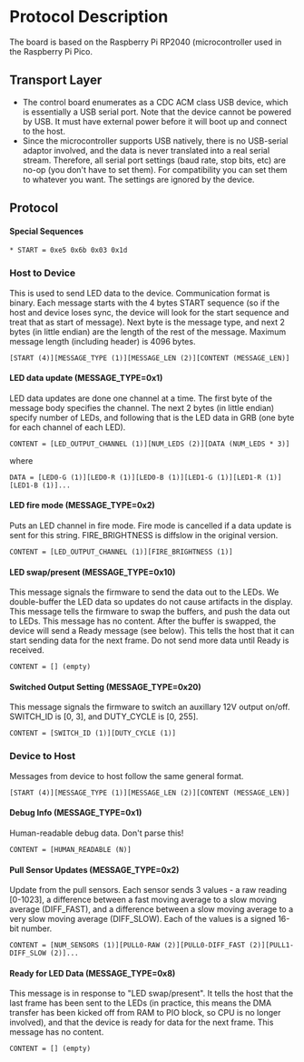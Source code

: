 # Protocol Description

The board is based on the Raspberry Pi RP2040 (microcontroller used in the Raspberry Pi Pico.

## Transport Layer

* The control board enumerates as a CDC ACM class USB device, which is essentially a USB serial port.
Note that the device cannot be powered by USB. It must have external power before it will boot up
and connect to the host.
* Since the microcontroller supports USB natively, there is no USB-serial adaptor involved, and the
data is never translated into a real serial stream. Therefore, all serial port settings (baud rate,
stop bits, etc) are no-op (you don't have to set them). For compatibility you can set them to whatever
you want. The settings are ignored by the device.

## Protocol

#### Special Sequences
```
* START = 0xe5 0x6b 0x03 0x1d
```

### Host to Device

This is used to send LED data to the device. Communication format is binary. Each message starts
with the 4 bytes START sequence (so if the host and device loses sync, the device will look for the start
sequence and treat that as start of message). Next byte is the message type, and next 2 bytes (in little
endian) are the length of the rest of the message. Maximum message length (including header) is 4096 bytes.

```
[START (4)][MESSAGE_TYPE (1)][MESSAGE_LEN (2)][CONTENT (MESSAGE_LEN)]
```

#### LED data update (MESSAGE_TYPE=0x1)

LED data updates are done one channel at a time. The first byte of the message body specifies the channel.
The next 2 bytes (in little endian) specify number of LEDs, and following that is the LED data in GRB (one
byte for each channel of each LED).

```
CONTENT = [LED_OUTPUT_CHANNEL (1)][NUM_LEDS (2)][DATA (NUM_LEDS * 3)]
```
where
```
DATA = [LED0-G (1)][LED0-R (1)][LED0-B (1)][LED1-G (1)][LED1-R (1)][LED1-B (1)]...
```

#### LED fire mode (MESSAGE_TYPE=0x2)

Puts an LED channel in fire mode. Fire mode is cancelled if a data update is sent for this string. FIRE_BRIGHTNESS is diffslow in the original version.

```
CONTENT = [LED_OUTPUT_CHANNEL (1)][FIRE_BRIGHTNESS (1)]
```

#### LED swap/present (MESSAGE_TYPE=0x10)

This message signals the firmware to send the data out to the LEDs. We double-buffer the LED data so updates
do not cause artifacts in the display. This message tells the firmware to swap the buffers, and push the data
out to LEDs. This message has no content. After the buffer is swapped, the device will send a
Ready message (see below). This tells the host that it can start sending data for the next frame. Do not
send more data until Ready is received.

```
CONTENT = [] (empty)
```

#### Switched Output Setting (MESSAGE_TYPE=0x20)

This message signals the firmware to switch an auxillary 12V output on/off. SWITCH_ID is [0, 3], and DUTY_CYCLE is [0, 255].

```
CONTENT = [SWITCH_ID (1)][DUTY_CYCLE (1)]
```

### Device to Host

Messages from device to host follow the same general format.

```
[START (4)][MESSAGE_TYPE (1)][MESSAGE_LEN (2)][CONTENT (MESSAGE_LEN)]
```

#### Debug Info (MESSAGE_TYPE=0x1)

Human-readable debug data. Don't parse this!

```
CONTENT = [HUMAN_READABLE (N)]
```

#### Pull Sensor Updates (MESSAGE_TYPE=0x2)

Update from the pull sensors. Each sensor sends 3 values - a raw reading [0-1023], a difference between a fast
moving average to a slow moving average (DIFF_FAST), and a difference between a slow moving average to a very slow moving
average (DIFF_SLOW). Each of the values is a signed 16-bit number.

```
CONTENT = [NUM_SENSORS (1)][PULL0-RAW (2)][PULL0-DIFF_FAST (2)][PULL1-DIFF_SLOW (2)]...
```

#### Ready for LED Data (MESSAGE_TYPE=0x8)

This message is in response to "LED swap/present". It tells the host that the last frame has been sent to the LEDs (in practice,
this means the DMA transfer has been kicked off from RAM to PIO block, so CPU is no longer involved), and that the device is
ready for data for the next frame. This message has no content.

```
CONTENT = [] (empty)
```